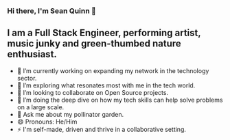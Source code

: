 ### Hi there, I'm Sean Quinn 👋
## I am a Full Stack Engineer, performing artist, music junky and green-thumbed nature enthusiast. 
<!--
**seanquinn917/seanquinn917** is a ✨ _special_ ✨ repository because its `README.md` (this file) appears on your GitHub profile.

Here are some ideas to get you started:
-->
- 🔭 I’m currently working on expanding my network in the technology sector. 
- 🌱 I’m exploring what resonates most with me in the tech world. 
- 👯 I’m looking to collaborate on Open Source projects.
- 🤔 I’m doing the deep dive on how my tech skills can help solve problems on a large scale. 
- 💬 Ask me about my pollinator garden.
- 😄 Pronouns: He/Him
- ⚡ I'm self-made, driven and thrive in a collaborative setting.

